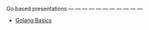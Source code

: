 Go based presentations
— — — — — — — — — — —

- [Golang Basics](https://talks.godoc.org/github.com/izzuddinsyamil/goslide-example/sample.slide)
